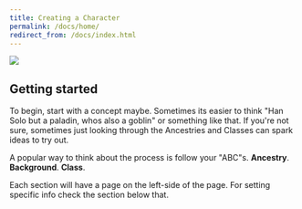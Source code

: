 ```yaml
---
title: Creating a Character
permalink: /docs/home/
redirect_from: /docs/index.html
---
```


<style>
  /*  Rollover image styles  */
  .figure {
    position: relative;
    max-width: 100%;
  }
  .figure img.image-hover {
    position: absolute;
    top: 0;
    right: 0;
    left: 0;
    bottom: 0;
    object-fit: contain;
    opacity: 0;
    transition: opacity .2s;
  }
  .figure:hover img.image-hover {
    opacity: 1;
  }
</style>


<script src="https://scripts.sirv.com/sirvjs/v3/sirv.js"></script>
<div class="figure">
  <img class="Sirv image-main" src="/ttrpg/assets/img/scene1.jpg" data-src="/ttrpg/assets/img/scene1.jpg">
  <img class="Sirv image-hover" data-src="/ttrpg/assets/img/scene2.jpg">
</div>


## Getting started

To begin, start with a concept maybe. Sometimes its easier to think "Han Solo but a paladin, whos also a goblin" or something like that. If you're not sure, sometimes just looking through the Ancestries and Classes can spark ideas to try out. 

A popular way to think about the process is follow your "ABC"s. **Ancestry**. **Background**. **Class**. 

Each section will have a page on the left-side of the page. For setting specific info check the section below that. 

